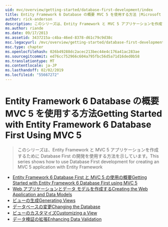 ```yaml
---
uid: mvc/overview/getting-started/database-first-development/index
title: Entity Framework 6 Database の概要 MVC 5 を使用する方法 |Microsoft Docs
author: rick-anderson
description: このシリーズは、Entity Framework と MVC 5 アプリケーションを作成するために Database First の開発を使用する方法を示しています。
ms.author: riande
ms.date: 09/17/2013
ms.assetid: 3437215a-c4ba-46ed-8378-d61c79c9d38c
msc.legacyurl: /mvc/overview/getting-started/database-first-development
msc.type: chapter
ms.openlocfilehash: 026b49288dc2acec213bec44e4c176a41ac283ae
ms.sourcegitcommit: ed76cc752966c604a795fbc56d5a71d16ded0b58
ms.translationtype: MT
ms.contentlocale: ja-JP
ms.lasthandoff: 02/02/2019
ms.locfileid: "55667272"
---
```

<a name="getting-started-with-entity-framework-6-database-first-using-mvc-5"></a><span data-ttu-id="9694c-103">Entity Framework 6 Database の概要 MVC 5 を使用する方法</span><span class="sxs-lookup"><span data-stu-id="9694c-103">Getting Started with Entity Framework 6 Database First Using MVC 5</span></span>
====================
> <span data-ttu-id="9694c-104">このシリーズは、Entity Framework と MVC 5 アプリケーションを作成するために Database First の開発を使用する方法を示しています。</span><span class="sxs-lookup"><span data-stu-id="9694c-104">This series shows how to use Database First development for creating an MVC 5 application with Entity Framework</span></span>


- [<span data-ttu-id="9694c-105">Entity Framework 6 Database First と MVC 5 の使用の概要</span><span class="sxs-lookup"><span data-stu-id="9694c-105">Getting Started with Entity Framework 6 Database First using MVC 5</span></span>](setting-up-database.md)
- [<span data-ttu-id="9694c-106">Web アプリケーションとデータ モデルを作成する</span><span class="sxs-lookup"><span data-stu-id="9694c-106">Creating the Web Application and Data Models</span></span>](creating-the-web-application.md)
- [<span data-ttu-id="9694c-107">ビューの生成</span><span class="sxs-lookup"><span data-stu-id="9694c-107">Generating Views</span></span>](generating-views.md)
- [<span data-ttu-id="9694c-108">データベースの変更</span><span class="sxs-lookup"><span data-stu-id="9694c-108">Changing the Database</span></span>](changing-the-database.md)
- [<span data-ttu-id="9694c-109">ビューのカスタマイズ</span><span class="sxs-lookup"><span data-stu-id="9694c-109">Customizing a View</span></span>](customizing-a-view.md)
- [<span data-ttu-id="9694c-110">データ検証の拡張</span><span class="sxs-lookup"><span data-stu-id="9694c-110">Enhancing Data Validation</span></span>](enhancing-data-validation.md)
